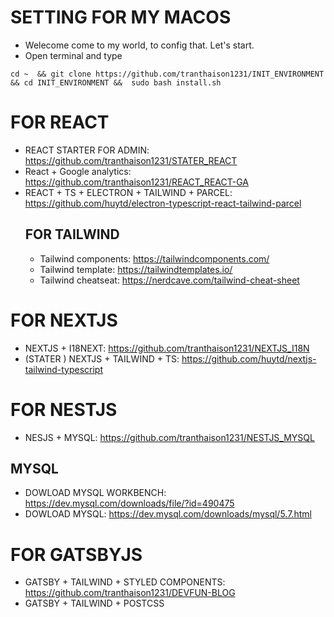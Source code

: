 # SETTING FOR MY MACOS 

+ Welecome come to my world, to config that. Let's start.
+ Open terminal and type
```
cd ~  && git clone https://github.com/tranthaison1231/INIT_ENVIRONMENT && cd INIT_ENVIRONMENT &&  sudo bash install.sh
```

# FOR REACT 
+ REACT STARTER FOR ADMIN: https://github.com/tranthaison1231/STATER_REACT
+ React + Google analytics: https://github.com/tranthaison1231/REACT_REACT-GA
+ REACT + TS + ELECTRON + TAILWIND + PARCEL: https://github.com/huytd/electron-typescript-react-tailwind-parcel
  ## FOR TAILWIND 
    + Tailwind components: https://tailwindcomponents.com/
    + Tailwind template: https://tailwindtemplates.io/
    + Tailwind cheatseat: https://nerdcave.com/tailwind-cheat-sheet

# FOR NEXTJS

+ NEXTJS + I18NEXT: https://github.com/tranthaison1231/NEXTJS_I18N 
+ (STATER ) NEXTJS + TAILWIND + TS: https://github.com/huytd/nextjs-tailwind-typescript


# FOR NESTJS
+ NESJS + MYSQL: https://github.com/tranthaison1231/NESTJS_MYSQL
 ## MYSQL 
  + DOWLOAD MYSQL WORKBENCH: https://dev.mysql.com/downloads/file/?id=490475
  + DOWLOAD MYSQL: https://dev.mysql.com/downloads/mysql/5.7.html

# FOR GATSBYJS
  + GATSBY + TAILWIND + STYLED COMPONENTS: https://github.com/tranthaison1231/DEVFUN-BLOG
  + GATSBY + TAILWIND + POSTCSS
